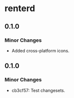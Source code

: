 # renterd

## 0.1.0

### Minor Changes

- Added cross-platform icons.

## 0.1.0

### Minor Changes

- cb3cf57: Test changesets.
